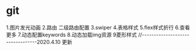 # git
1.图片发光动画
2.路由 二级路由配置
3.swiper
4.表格样式
5.flex样式折行
6.查看更多
7.动态配置keywords
8.动态加载img资源
9菱形样式
//---------------------------------2020.4.10 更新
